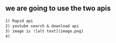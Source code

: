 ## we are going to use the two apis 
    1) Rapid api
    2) youtube search & download api
    3) image is ![alt text](image.png)
    4)